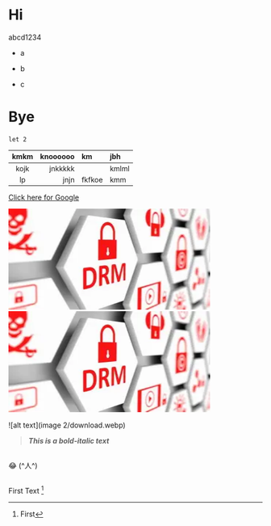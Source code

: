 # Hi
abcd1234
- a
+ b
* c

# Bye

```Js
let 2
```
| kmkm | knoooooo | km | jbh |
| :-:| --: | :- | :--
|kojk| jnkkkkk | | kmlml
|lp| jnjn | fkfkoe | kmm

[Click here for Google](https://google.com)

<img src="images 2/download.webp" width="400" height="200" alt="Alt Text">

<img src="images 2/download.webp" width="400" height="200" alt="Alt Text">

![alt text](image 2/download.webp)

>***This is a bold-italic text***

##
😂
(^人^)
##

First Text [^1]
[^1]: First
